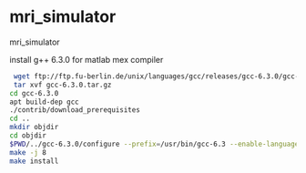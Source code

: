 # mri_simulator
mri_simulator

install g++ 6.3.0 for matlab mex compiler
```bash
 wget ftp://ftp.fu-berlin.de/unix/languages/gcc/releases/gcc-6.3.0/gcc-6.3.0.tar.gz
 tar xvf gcc-6.3.0.tar.gz
cd gcc-6.3.0
apt build-dep gcc
./contrib/download_prerequisites
cd ..
mkdir objdir
cd objdir
$PWD/../gcc-6.3.0/configure --prefix=/usr/bin/gcc-6.3 --enable-languages=c,c++,fortran,go --disable-multilib
make -j 8
make install

```
